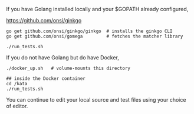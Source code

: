 If you have Golang installed locally and your $GOPATH already configured,

https://github.com/onsi/ginkgo

```
go get github.com/onsi/ginkgo/ginkgo  # installs the ginkgo CLI
go get github.com/onsi/gomega         # fetches the matcher library

./run_tests.sh
```


If you do not have Golang but do have Docker,

```
./docker_up.sh   # volume-mounts this directory

## inside the Docker container
cd /kata
./run_tests.sh
```

You can continue to edit your local source and test files using your choice of editor.
